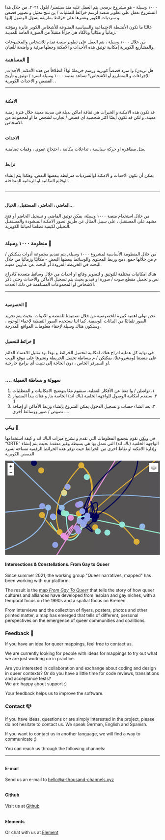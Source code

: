 

<div class="block large">

١٠٠٠ وسيلة - هو مشروع برمجي يتم العمل عليه منذ سبتمبر/ ايلول ٢٠٢١.
من خلال هذا المشروع نعمل على تطوير منصة لرسم خرائط للمثليات / ين تتيح تمثيل و تصوير قصص و سرديات الكوير ونشرها على خرائط بطريقة يسهل الوصول إليها.

غالبًا ما تكون الأنشطة الاجتماعية والسياسية المتنوعة للأشخاص الكوير عابرة ومؤقتة زمانياً و مكانياً وبالكاد هي جزءًا متقبلاً من الصورة العامة للمدينة.

من خلال ١٠٠٠ وسيلة ، يتم العمل على تطوير منصة تقدم للاشخاص والمجموعات والمشاريع الكويرية إمكانية توثيق هذه الأحداث و الامكنة وجعلها مرئية و واضحة للعيان.

</div>
<div class="block">

### المساهمة 🧶

هل تريدن/ وا سرد  قصصاً كويرية ورسم خريطةً لها؟
 انطلاقاً من هذه الأمكنة, الأحداث, الإجراءات و المشاريع أو الاشخاص؟
تساعد منصة ١٠٠٠ وسيلة لسرد / توثيق و تأريخ القصص و الاحداث الكويرية.
.

----

<div class="block-3">

  <div class="column">

  #### الامكنة

  قد تكون هذه الامكنة و الخبرات هي ثقافة اماكن بديلة في مدينة معينة خلال فترة زمنية معينة. و لكن  قد تكون أيضًا  اكثر شخصية اي قصص / تجارب لشخص ما او لمجموعة من الاشخاص.


  </div>
  <div class="column">

  #### الاحداث

  مثل مظاهرة او حركة سياسية ، تداخلات مكانية ، احتجاج عفوي ، وقفات تضامنية.

  </div>
  <div class="column">

  #### ترابط

  يمكن أن تكون الاحداث و الامكنة اوالسرديات مترابطة ببعضها البعض. وهكذا يتم إنشاء الوقائع المكانية او الزمانية المتداخلة.


  </div>
</div>

----

<div class="block-3">
  <div class="column">

    
  #### الماضي ، الحاضر ، المستقبل ، الخيال…

  من خلال استخدام منصة ١٠٠٠ وسيلة، يمكن توثيق الماضي و تسجيل الحاضر أو فتح مشهد على المستقبل ، على سبيل المثال عن طريق تصور الامكنة المنشودة والمستقبل التخيلي لكيفية تطلعنا لحياتنا الكويرية.

  </div>
</div>
</div>

<div class="block">
  
### منظومة ١٠٠٠ وسيلة 🔧
  
من خلال المنظومة الأساسية لمشروع ١٠٠٠ وسيلة, يتم تقديم مجموعة أدوات يمكنكن / م  من خلالها جمع, دمج وربط المحتوى والوسائط ببعضها البعض - مكانيًا وزمانًيا من خلال البحث في الخريطة المزودة  أو البحث عن عناوين معينة.

هناك امكانيات مختلفة للتوثيق و لتصوير وقائع او احداث من خلال وسائط متعددة كادراج نص و تحميل مقطع صوت / صورة او فيديو بحيث يتم تسجيل الأماكن والأحداث وحتى ذكر الاشخاص او المجموعات المساهمة في ذلك الحدث.

----
	
<div class="block-3">

 <div class="column">

  
#### الخصوصية 🤫

نحن نولي اهمية كبيرة للخصوصية من خلال تصميمنا للمنصة و الادوات. بحيث يتم تجريد الصور تلقائيًا من البيانات الوصفية. كما اننا نستخدم الصور النقطية لإخفاء الوجوه ، وستكون هناك وسيلة لإخفاء معلومات المواقع المدرجة.


</div>

<div class="column">


#### خرائط للتحميل 👜

في نهاية كل عملية ادراج هناك امكانية لتحميل الخرائط و بهذا نود تقليل الاعتماد الدائم على منصتنا (ومشروعنا). يمكنكن / م ببساطة تحميل الخريطة  ونشرها على موقع الويب او السيرفر الخاص ، دون الحاجة إلى تثبيت أي برامج خارجية.

</div>
</div>
</div>

<div class="block">
          
<h3>…. سهولة و بساطة العميلة </h3>
          <ol>
            <li>
              ١. تواصلن / وا معنا عن الأفكار العملية. سنقوم معًا بتوضيح الامكانيات و المتطلبات
            </li>
            <li>
              ٢. سنقدم امكانية الوصول للواجهة الخلفية (باك اند) الخاصة بنا, و هناك  يبدأ المشوار :)
            </li>
            <li>
              ٣. بعد انشاء حساب و تسجيل الدخول يمكن الشروع  بإنشاء وربط الأماكن او إضافة نصوص / صور ووسائط أخرى ….
          </li>
       </ol>
        
----

#### ويكي 🎨


في <a href="https://github.com/a-thousand-channels/ORTE-backend/wiki" class="text-link" target="_blank">ويكي</a> نقوم بتجميع المعلومات التي تقدم و تشرح ميزات الباك اند و كيفة استخدامها “ORTE” الواجهة الخلفية (باك اند) التي نعمل بها هي بسيطة وغير معقدة بحيث يتم إنشاء وإدارة الامكنة او نقاط اخرى من الخرائط حيث توفر هذه الخرائط الرقمية مساحة لسرد القصص الكويرية

</div>


<div class="block">

<img src="/fgtq_all_layers_dark.jpg" class="pb-4 mb-2">
  
#### Intersections & Constellations. From Gay to Queer

Since summer 2021, the working group "Queer narratives, mapped" has been working with our platform. <br>

The result is the <a href="https://from-gay-to-queer.net/" class="text-link" target="_blank">map *From Gay To Queer*</a> that tells the story of how queer cultures and alliances have developed from lesbian and gay niches, with a temporal focus on the 1990s and a spatial focus on Bremen. <br>  

From interviews and the collection of flyers, posters, photos and other printed matter, a map has emerged that tells of different, personal perspectives on the emergence of queer communities and coalitions. 

</div>

<div class="block">


### Feedback 🎤

If you have an idea for queer mappings, feel free to contact us.

We are currently looking for people with ideas for mappings to try out what we are just working on in practice.

Are you interested in collaboration and exchange about coding and design in queer contexts? Or do you have a little time for code reviews, translations and acceptance tests? <br>
We are happy about support :)

Your feedback helps us to improve the software.

</div>

<div class="block">
	

### Contact 📪 
	
If you have ideas, questions or are simply interested in the project, please do not hesitate to contact us.
We speak German, English and Spanish.

If you want to contact us in another language, we will find a way to communicate ;)

You can reach us through the following channels:

----

<div class="block-3">

  <div class="column">
  	
  #### E-mail

   Send us an e-mail to <a href="mailto:hello@a-thousand-channels.xyz" class="text-link">hello@a-thousand-channels.xyz</a>

  </div>
  <div class="column">

  #### Github

   Visit us at <a href="https://github.com/a-thousand-channels/" class="text-link" target="_blank">Github</a>

  </div>
  <div class="column">

  #### Elements

   Or chat with us at <a href="https://matrix.to/#/#a-thousand-channels:matrix.org" class="text-link" target="_blank">Element</a>  
	  
</div>

